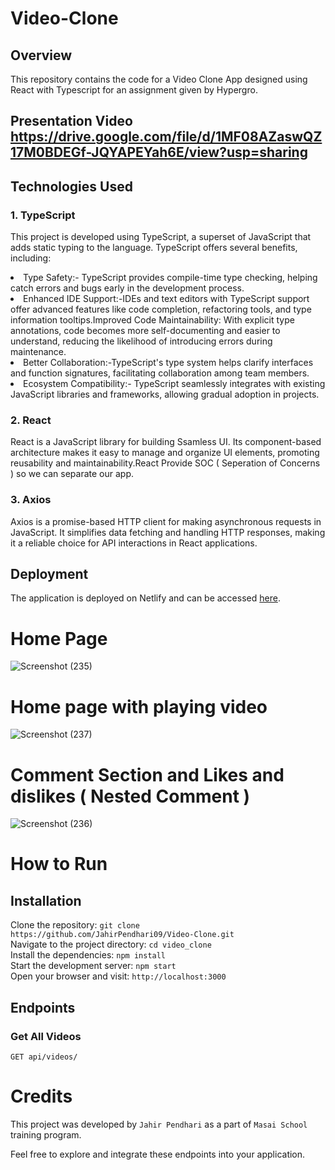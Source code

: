 # Video-Clone

## Overview

This repository contains the code for a Video Clone App designed using React with Typescript  for an assignment given by Hypergro.

## Presentation Video   https://drive.google.com/file/d/1MF08AZaswQZ17M0BDEGf-JQYAPEYah6E/view?usp=sharing

## Technologies Used
### 1. TypeScript 
This project is developed using TypeScript, a superset of JavaScript that adds static typing to the language. TypeScript offers several benefits, including:

<li> Type Safety:- TypeScript provides compile-time type checking, helping catch errors and bugs early in the development process.</li>
<li>Enhanced IDE Support:-IDEs and text editors with TypeScript support offer advanced features like code completion, refactoring tools, and type information tooltips.Improved Code Maintainability: With explicit type annotations, code becomes more self-documenting and easier to understand, reducing the likelihood of introducing errors during maintenance.</li>
<li>Better Collaboration:-TypeScript's type system helps clarify interfaces and function signatures, facilitating collaboration among team members.</li>
<li>Ecosystem Compatibility:- TypeScript seamlessly integrates with existing JavaScript libraries and frameworks, allowing gradual adoption in projects.</li>
         
### 2. React

React is a JavaScript library for building Ssamless UI. Its component-based architecture makes it easy to manage and organize UI elements, promoting reusability and maintainability.React Provide SOC ( Seperation of Concerns ) so we can separate our app.

### 3. Axios

Axios is a promise-based HTTP client for making asynchronous requests in JavaScript. It simplifies data fetching and handling HTTP responses, making it a reliable choice for API interactions in React applications.


## Deployment

The application is deployed on Netlify and can be accessed [here](https://hypergro-video-assignment.netlify.app/).

# Home Page 


![Screenshot (235)](https://github.com/JahirPendhari09/Video-Clone/assets/128920395/3ea6aa77-1711-451f-bba1-11ef226fa132)


# Home page with playing video



![Screenshot (237)](https://github.com/JahirPendhari09/Video-Clone/assets/128920395/b2d153db-8643-443b-9a97-9311f1d26f09)

# Comment Section and Likes and dislikes ( Nested Comment )


![Screenshot (236)](https://github.com/JahirPendhari09/Video-Clone/assets/128920395/ae3a6efb-7181-4dec-95c7-a2ed7a8c9c27)

 # How to Run <br/>
   <h2>Installation</h2>
   
   Clone the repository:   ``` git clone https://github.com/JahirPendhari09/Video-Clone.git ``` <br/>
   Navigate to the project directory:   ``` cd video_clone ``` <br/>
   Install the dependencies:   ``` npm install ``` <br/>
   Start the development server:   ``` npm start ``` <br/>
   Open your browser and visit:   ``` http://localhost:3000 ``` <br/>

   <h2>Endpoints</h2>
   <h3>Get  All Videos</h3>
   <pre><code>GET api/videos/</code></pre>

   # Credits <br/>
   This project was developed by ```Jahir Pendhari``` as a part of ```Masai School``` training program.

   <p>Feel free to explore and integrate these endpoints into your application.</p>
  


